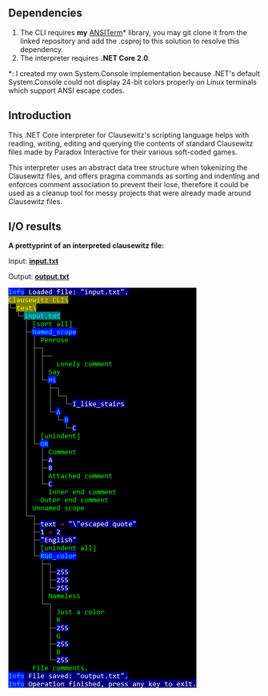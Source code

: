 ## Dependencies
1. The CLI requires **my** [ANSITerm](https://github.com/david-tamar/console.net)* library, you may git clone it from the linked repository and add the .csproj to this solution to resolve this dependency.
2. The interpreter requires **.NET Core 2.0**.

*: I created my own System.Console implementation because .NET's default System.Console could not display 24-bit colors properly on Linux terminals which support ANSI escape codes.

## Introduction
This .NET Core interpreter for Clausewitz's scripting language helps with reading, writing, editing and querying the contents of standard Clausewitz files made by Paradox Interactive for their various soft-coded games. 

This interpreter uses an abstract data tree structure when tokenizing the Clausewitz files, and offers pragma commands as sorting and indenting and enforces comment association to prevent their lose, therefore it could be used as a cleanup tool for messy projects that were already made around Clausewitz files.

## I/O results

**A prettyprint of an interpreted clausewitz file:**

Input: **[input.txt](Clausewitz%20CLI%2FTest%2Finput.txt)**

Output: **[output.txt](Clausewitz%20CLI%2FTest%2Foutput.txt)**

![Screenshot of a prettyprint output of a typical Clausewitz file](images/prettyprint.png)
